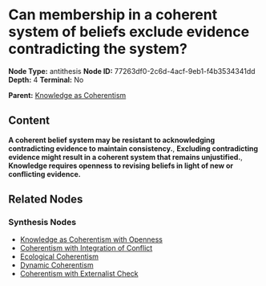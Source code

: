# Can membership in a coherent system of beliefs exclude evidence contradicting the system?

**Node Type:** antithesis
**Node ID:** 77263df0-2c6d-4acf-9eb1-f4b3534341dd
**Depth:** 4
**Terminal:** No

**Parent:** [Knowledge as Coherentism](knowledge-as-coherentism-synthesis-3e22a6fc-751c-493f-aaa7-ce6483db5c76.md)

## Content

**A coherent belief system may be resistant to acknowledging contradicting evidence to maintain consistency.**, **Excluding contradicting evidence might result in a coherent system that remains unjustified.**, **Knowledge requires openness to revising beliefs in light of new or conflicting evidence.**

## Related Nodes

### Synthesis Nodes

- [Knowledge as Coherentism with Openness](knowledge-as-coherentism-with-openness-synthesis-a7b39940-dbda-4d37-ae37-cb073cde923c.md)
- [Coherentism with Integration of Conflict](coherentism-with-integration-of-conflict-synthesis-65510386-36df-4951-be9b-ed4f18b7d4f3.md)
- [Ecological Coherentism](ecological-coherentism-synthesis-b2a7abfb-0e11-47e3-a305-f7e1fac7b284.md)
- [Dynamic Coherentism](dynamic-coherentism-synthesis-2926dd2b-477d-4139-9f1f-b3b644e37afa.md)
- [Coherentism with Externalist Check](coherentism-with-externalist-check-synthesis-e3b35075-a824-471d-85d5-8da9fc058388.md)
